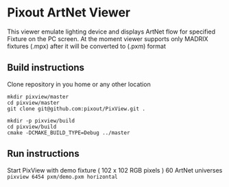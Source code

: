 # Pixout ArtNet Viewer
This viewer emulate lighting device and displays ArtNet flow for specified Fixture on the PC screen.
At the moment viewer supports only MADRIX fixtures (.mpx) after it will be converted to (.pxm) format

## Build instructions

Clone repository in you home or any other location

```
mkdir pixview/master
cd pixview/master
git clone git@github.com:pixout/PixView.git .

mkdir -p pixview/build
cd pixview/build
cmake -DCMAKE_BUILD_TYPE=Debug ../master
```

## Run instructions

Start PixView with demo fixture ( 102 x 102 RGB pixels ) 60 ArtNet universes
`pixview 6454 pxm/demo.pxm horizontal`